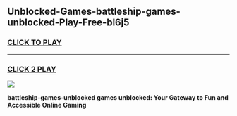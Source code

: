 
## Unblocked-Games-battleship-games-unblocked-Play-Free-bl6j5
<h3>
<a href="https://premium76.site?title=battleship-games-unblocked&ref=19M">CLICK TO PLAY</a></h3>
<hr>

<h3>
<a href="https://premium76.site?title=battleship-games-unblocked&ref=19M">CLICK 2 PLAY</a>
  
</h3>

<a href="https://premium76.site?title=battleship-games-unblocked&ref=19M"><img src="https://clearcache.store/games.png"></a>


**battleship-games-unblocked games unblocked: Your Gateway to Fun and Accessible Online Gaming**
